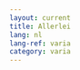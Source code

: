 ```yaml
---
layout: current
title: Allerlei
lang: nl
lang-ref: varia
category: varia
---
```


<!--
Posts about participation in (music)hackdays and other little software projects
-->
